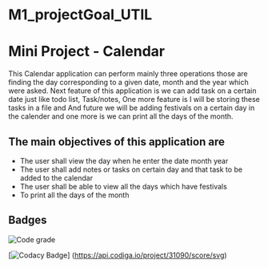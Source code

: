 # M1_projectGoal_UTIL
 
# Mini Project - Calendar
 
 This Calendar application can perform mainly three operations those are finding the day corresponding to a given date, month and the year which were asked. Next feature of this application is we can add task on a certain date just like todo list, Task/notes, One more feature is I will be storing these tasks in a file and And future we will be adding festivals on a certain day in the calender and one more is we can print all the days of the month.
 
## The main objectives of this application are
* The user shall view the day when he enter the date month year
* The user shall add notes or tasks on certain day and that task to be added to the calendar
* The user shall be able to view all the days which have festivals
* To print all the days of the month

## Badges

![Code grade](https://api.codiga.io/project/31090/score/svg)

[![Codacy Badge](https://api.codacy.com/project/badge/Grade/3b20c7c3ec7f4734b42cc0d04dcf3fb2)] (https://api.codiga.io/project/31090/score/svg)
